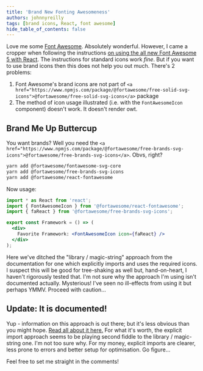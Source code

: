 ```yaml
---
title: 'Brand New Fonting Awesomeness'
authors: johnnyreilly
tags: [brand icons, React, font awesome]
hide_table_of_contents: false
---
```


Love me some [Font Awesome](https://fontawesome.com). Absolutely wonderful. However, I came a cropper when following the instructions [on using the all new Font Awesome 5 with React](https://fontawesome.com/how-to-use/on-the-web/using-with/react). The instructions for standard icons work _fine_. But if you want to use brand icons then this does not help you out much. There's 2 problems:

1. Font Awesome's brand icons are not part of `<a href="https://www.npmjs.com/package/@fortawesome/free-solid-svg-icons">@fortawesome/free-solid-svg-icons</a>` package
2. The method of icon usage illustrated (i.e. with the `FontAwesomeIcon` component) doesn't work. It doesn't render owt.

## Brand Me Up Buttercup

You want brands? Well you need the `<a href="https://www.npmjs.com/package/@fortawesome/free-brands-svg-icons">@fortawesome/free-brands-svg-icons</a>`. Obvs, right?

```sh
yarn add @fortawesome/fontawesome-svg-core
yarn add @fortawesome/free-brands-svg-icons
yarn add @fortawesome/react-fontawesome
```

Now usage:

```jsx
import * as React from 'react';
import { FontAwesomeIcon } from '@fortawesome/react-fontawesome';
import { faReact } from '@fortawesome/free-brands-svg-icons';

export const Framework = () => (
  <div>
    Favorite Framework: <FontAwesomeIcon icon={faReact} />
  </div>
);
```

Here we've ditched the "library / magic-string" approach from the documentation for one which explicitly imports and uses the required icons. I suspect this will be good for tree-shaking as well but, hand-on-heart, I haven't rigorously tested that. I'm not sure why the approach I'm using isn't documented actually. Mysterious! I've seen no ill-effects from using it but perhaps YMMV. Proceed with caution...

## Update: It is documented!

Yup - information on this approach is out there; but it's less obvious than you might hope. [Read all about it here.](https://github.com/FortAwesome/react-fontawesome#explicit-import) For what it's worth, the explicit import approach seems to be playing second fiddle to the library / magic-string one. I'm not too sure why. For my money, explicit imports are clearer, less prone to errors and better setup for optimisation. Go figure...

Feel free to set me straight in the comments!
